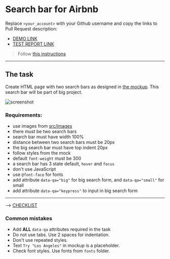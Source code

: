# Search bar for Airbnb
Replace `<your_account>` with your Github username and copy the links to Pull Request description:
- [DEMO LINK](https://7dimnik.github.io/layout_search-bar-airbnb/)
- [TEST REPORT LINK](https://7dimnik.github.io/layout_search-bar-airbnb/report/html_report/)

> Follow [this instructions](https://github.com/mate-academy/layout_task-guideline#how-to-solve-the-layout-tasks-on-github)
___

## The task
Create HTML page with two search bars as designed in [the mockup](https://www.figma.com/file/kf3AWulK9elrNk34wtpjPw/Airbnb-Search-bar?node-id=0%3A1).
This search bar will be part of big project.

![screenshot](./references/search-bar-example.png)

### Requirements:
- use images from [src/images](src/images)
- there must be two search bars
- search bar must have width 100%
- distance between two search bars must be 20px
- the big search bar must have top indent 20px
- follow styles from the mock
- default `font-weight` must be 300
- a search bar has 3 state default, `hover` and `focus`
- don't use JavaScript
- use `@font-face` for fonts
- add attribute `data-qa="big"` for big search form, and `data-qa="small"` for small
- add attribute `data-qa="keypress"` to input in big search form
---
--> [CHECKLIST](https://github.com/mate-academy/layout_search-bar-airbnb/blob/master/checklist.md)

### Common mistakes
- Add **ALL** `data-qa` attributes required in the task
- Do not use tabs. Use 2 spaces for indentation.
- Don't use repeated styles.
- Text `Try "Los Angeles"` in mockup is a placeholder.
- Check font styles. Use fonts from `fonts` folder.
